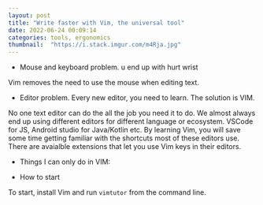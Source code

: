 ```yaml
---
layout: post
title: "Write faster with Vim, the universal tool"
date: 2022-06-24 00:09:14
categories: tools, ergonomics
thumbnail:  "https://i.stack.imgur.com/m4Rja.jpg"
---
```


	
- Mouse and keyboard problem. u end up with hurt wrist

Vim removes the need to use the mouse when editing text. 

- Editor problem. Every new editor, you need to learn. The solution is VIM. 

No one text editor can do the all the job you need it to do. We almost always
end up using different editors for different language or ecosystem. VSCode for
JS, Android studio for Java/Kotlin etc. By learning Vim, you will save some
time getting familiar with the shortcuts most of these editors use. There are
avaialble extensions that let you use Vim keys in their editors.

- Things I can only do in VIM:



- How to start

To start, install Vim and run `vimtutor` from the command line.
